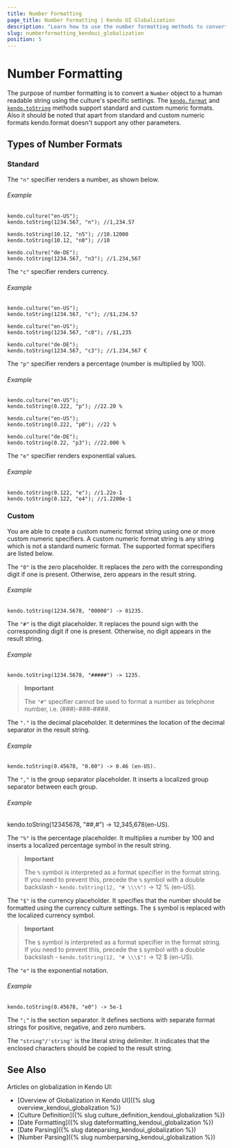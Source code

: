 ```yaml
---
title: Number Formatting
page_title: Number Formatting | Kendo UI Globalization
description: "Learn how to use the number formatting methods to convert a number object to a human readable string using the Kendo UI culture specific settings."
slug: numberformatting_kendoui_globalization
position: 5
---
```


# Number Formatting

The purpose of number formatting is to convert a `Number` object to a human readable string using the culture's specific settings. The [`kendo.format`](/api/javascript/kendo#format) and [`kendo.toString`](/api/javascript/kendo#tostring) methods support standard and custom numeric formats. Also it should be noted that apart from standard and custom numeric formats kendo.format doesn't support any other parameters.

## Types of Number Formats

### Standard

The `"n"` specifier renders a number, as shown below.

###### Example

    kendo.culture("en-US");
    kendo.toString(1234.567, "n"); //1,234.57

    kendo.toString(10.12, "n5"); //10.12000
    kendo.toString(10.12, "n0"); //10

    kendo.culture("de-DE");
    kendo.toString(1234.567, "n3"); //1.234,567

The `"c"` specifier renders currency.

###### Example

    kendo.culture("en-US");
    kendo.toString(1234.567, "c"); //$1,234.57

    kendo.culture("en-US");
    kendo.toString(1234.567, "c0"); //$1,235

    kendo.culture("de-DE");
    kendo.toString(1234.567, "c3"); //1.234,567 €

The `"p"` specifier renders a percentage (number is multiplied by 100).

###### Example

    kendo.culture("en-US");
    kendo.toString(0.222, "p"); //22.20 %

    kendo.culture("en-US");
    kendo.toString(0.222, "p0"); //22 %

    kendo.culture("de-DE");
    kendo.toString(0.22, "p3"); //22.000 %

The `"e"` specifier renders exponential values.

###### Example

    kendo.toString(0.122, "e"); //1.22e-1
    kendo.toString(0.122, "e4"); //1.2200e-1

### Custom

You are able to create a custom numeric format string using one or more custom numeric specifiers. A custom numeric format string is any string which is not a standard numeric format. The supported format specifiers are listed below.

The `"0"` is the zero placeholder. It replaces the zero with the corresponding digit if one is present. Otherwise, zero appears in the result string.

###### Example

    kendo.toString(1234.5678, "00000") -> 01235.

The `"#"` is the digit placeholder. It replaces the pound sign with the corresponding digit if one is present. Otherwise, no digit appears in the result string.

###### Example

    kendo.toString(1234.5678, "#####") -> 1235.

> **Important**
>
> The `"#"` specifier cannot be used to format a number as telephone number, i.e. (###)-###-####.

The `"."` is the decimal placeholder. It determines the location of the decimal separator in the result string.

###### Example

    kendo.toString(0.45678, "0.00") -> 0.46 (en-US).

The `","` is the group separator placeholder. It inserts a localized group separator between each group.

###### Example

   kendo.toString(12345678, "##,#") -> 12,345,678(en-US).

The `"%"` is the percentage placeholder. It multiplies a number by 100 and inserts a localized percentage symbol in the result string.

> **Important**
>
> The `%` symbol is interpreted as a format specifier in the format string. If you need to prevent this, precede the `%` symbol with a double backslash - `kendo.toString(12, "# \\\%")` -> 12 % (en-US).

The `"$"` is the currency placeholder. It specifies that the number should be formatted using the currency culture settings. The `$` symbol is replaced with the localized currency symbol.

> **Important**
>
> The `$` symbol is interpreted as a format specifier in the format string. If you need to prevent this, precede the `$` symbol with a double backslash - `kendo.toString(12, "# \\\$")` -> 12 $ (en-US).

The `"e"` is the exponential notation.

###### Example

    kendo.toString(0.45678, "e0") -> 5e-1

The `";"` is the section separator. It defines sections with separate format strings for positive, negative, and zero numbers.

The `"string"/'string'` is the literal string delimiter. It indicates that the enclosed characters should be copied to the result string.

## See Also

Articles on globalization in Kendo UI:

* [Overview of Globalization in Kendo UI]({% slug overview_kendoui_globalization %})
* [Culture Definition]({% slug culture_definition_kendoui_globalization %})
* [Date Formatting]({% slug dateformatting_kendoui_globalization %})
* [Date Parsing]({% slug dateparsing_kendoui_globalization %})
* [Number Parsing]({% slug numberparsing_kendoui_globalization %})
